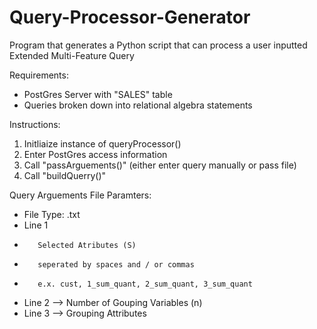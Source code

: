 # Query-Processor-Generator
Program that generates a Python script that can process a user inputted Extended Multi-Feature Query


Requirements:

- PostGres Server with "SALES" table
- Queries broken down into relational algebra statements

Instructions:

1) Initliaize instance of queryProcessor()
2) Enter PostGres access information
3) Call "passArguements()" (either enter query manually or pass file)
4) Call "buildQuerry()"



Query Arguements File Paramters:

- File Type: .txt
- Line 1 
-        Selected Atributes (S) 
-        seperated by spaces and / or commas
-        e.x. cust, 1_sum_quant, 2_sum_quant, 3_sum_quant
- Line 2 --> Number of Gouping Variables (n)
- Line 3 --> Grouping Attributes
